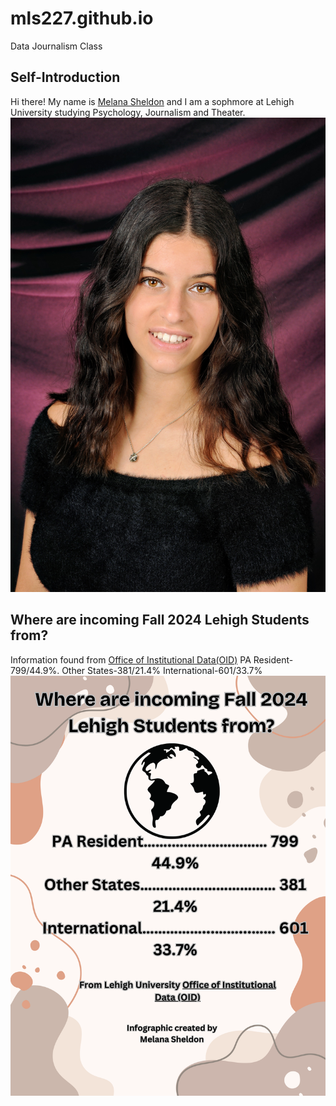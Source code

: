 # mls227.github.io
Data Journalism Class
## Self-Introduction
Hi there! My name is [Melana Sheldon](https://www.linkedin.com/in/melana-sheldon-60941b289/) and I am a sophmore at Lehigh University studying Psychology, Journalism and Theater. 
![picture1me](https://github.com/mls227/mls227.github.io/blob/main/IMG_5243.jpeg?raw=true)
## Where are incoming Fall 2024 Lehigh Students from? 
Information found from [Office of Institutional Data(OID)](https://data.lehigh.edu/)
PA Resident-799/44.9%. Other States-381/21.4% International-601/33.7%
![infographic1](https://github.com/mls227/mls227.github.io/blob/main/Data%20Journalism%20infographic.png?raw=true)
